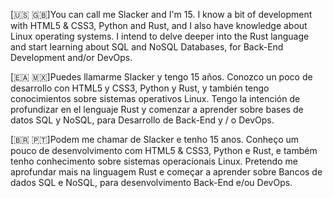 [🇺🇸 🇬🇧]You can call me Slacker and I'm 15. I know a bit of development with HTML5 & CSS3, Python and Rust, and I also have knowledge about Linux operating systems. I intend to delve deeper into the Rust language and start learning about SQL and NoSQL Databases, for Back-End Development and/or DevOps.

[🇪🇦 🇲🇽]Puedes llamarme Slacker y tengo 15 años. Conozco un poco de desarrollo con HTML5 y CSS3, Python y Rust, y también tengo conocimientos sobre sistemas operativos Linux. Tengo la intención de profundizar en el lenguaje Rust y comenzar a aprender sobre bases de datos SQL y NoSQL, para Desarrollo de Back-End y / o DevOps.

[🇧🇷 🇵🇹]Podem me chamar de Slacker e tenho 15 anos. Conheço um pouco de desenvolvimento com HTML5 & CSS3, Python e Rust, e também tenho conhecimento sobre sistemas operacionais Linux. Pretendo me aprofundar mais na linguagem Rust e começar a aprender sobre Bancos de dados SQL e NoSQL, para desenvolvimento Back-End e/ou DevOps.
<!--
**SlackerDarkdragon/SlackerDarkdragon** is a ✨ _special_ ✨ repository because its `README.md` (this file) appears on your GitHub profile.

Here are some ideas to get you started:

- 🔭 I’m currently working on ...
- 🌱 I’m currently learning ...
- 👯 I’m looking to collaborate on ...
- 🤔 I’m looking for help with ...
- 💬 Ask me about ...
- 📫 How to reach me: ...
- 😄 Pronouns: ...
- ⚡ Fun fact: ...
-->
